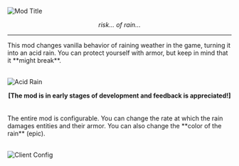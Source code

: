![Mod Title](https://cdn.modrinth.com/data/cached_images/107d50bc5bcfb120ba7aab5739a6d6a41836e4e1.png)
<center><i>risk... of rain...</i></center>
<hr>
This mod changes vanilla behavior of raining weather in the game, turning it into an acid rain. You can protect yourself with armor, but keep in mind that it **might break**.<br><br>

![Acid Rain](https://cdn.modrinth.com/data/pPPLJpNs/images/165f3a39083e0c5fd390abccb650ff5144c796cd.jpeg)

<center><b>[The mod is in early stages of development and feedback is appreciated!]</b></center><br>
<br>
The entire mod is configurable. You can change the rate at which the rain damages entities and their armor. You can also change the **color of the rain** (epic).<br><br>

![Client Config](https://cdn.modrinth.com/data/pPPLJpNs/images/2f9dd7edc81b858c3165a6665a8a60d3f76b612c.jpeg)
